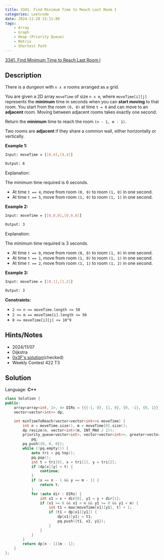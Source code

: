 ```yaml
---
title: 3341. Find Minimum Time to Reach Last Room I
categories: Leetcode
date: 2024-11-20 15:11:09
tags:
    - Array
    - Graph
    - Heap (Priority Queue)
    - Matrix
    - Shortest Path
---
```


[3341. Find Minimum Time to Reach Last Room I](https://leetcode.com/problems/find-minimum-time-to-reach-last-room-i/description/)

## Description

There is a dungeon with `n x m` rooms arranged as a grid.

You are given a 2D array `moveTime` of size `n x m`, where `moveTime[i][j]` represents the **minimum**  time in seconds when you can **start moving**  to that room. You start from the room `(0, 0)` at time `t = 0` and can move to an **adjacent**  room. Moving between adjacent rooms takes exactly one second.

Return the **minimum**  time to reach the room `(n - 1, m - 1)`.

Two rooms are **adjacent**  if they share a common wall, either horizontally or vertically.

**Example 1:**

```bash
Input: moveTime = [[0,4],[4,4]]

Output: 6
```

Explanation:

The minimum time required is 6 seconds.

- At time `t == 4`, move from room `(0, 0)` to room `(1, 0)` in one second.
- At time `t == 5`, move from room `(1, 0)` to room `(1, 1)` in one second.

**Example 2:**

```bash
Input: moveTime = [[0,0,0],[0,0,0]]

Output: 3
```

Explanation:

The minimum time required is 3 seconds.

- At time `t == 0`, move from room `(0, 0)` to room `(1, 0)` in one second.
- At time `t == 1`, move from room `(1, 0)` to room `(1, 1)` in one second.
- At time `t == 2`, move from room `(1, 1)` to room `(1, 2)` in one second.

**Example 3:**

```bash
Input: moveTime = [[0,1],[1,2]]

Output: 3
```

**Constraints:**

- `2 <= n == moveTime.length <= 50`
- `2 <= m == moveTime[i].length <= 50`
- `0 <= moveTime[i][j] <= 10^9`

## Hints/Notes

- 2024/11/07
- Dijkstra
- [0x3F's solution](https://leetcode.cn/problems/find-minimum-time-to-reach-last-room-i/solution/dijkstra-zui-duan-lu-pythonjavacgo-by-en-7nj3/)(checked)
- Weekly Contest 422 T3

## Solution

Language: **C++**

```C++
class Solution {
public:
    array<array<int, 2>, 4> DIRs = {{{-1, 0}, {1, 0}, {0, -1}, {0, 1}}};
    vector<vector<int>> dp;

    int minTimeToReach(vector<vector<int>>& moveTime) {
        int n = moveTime.size(), m = moveTime[0].size();
        dp.resize(n, vector<int>(m, INT_MAX / 2));
        priority_queue<vector<int>, vector<vector<int>>, greater<vector<int>>>
            pq;
        pq.push({0, 0, 0});
        while (!pq.empty()) {
            auto tri = pq.top();
            pq.pop();
            int t = tri[0], x = tri[1], y = tri[2];
            if (dp[x][y] < t) {
                continue;
            }
            if (x == n - 1 && y == m - 1) {
                return t;
            }
            for (auto dir : DIRs) {
                int x1 = x + dir[0], y1 = y + dir[1];
                if (x1 >= 0 && x1 < n && y1 >= 0 && y1 < m) {
                    int t1 = max(moveTime[x1][y1], t) + 1;
                    if (t1 < dp[x1][y1]) {
                        dp[x1][y1] = t1;
                        pq.push({t1, x1, y1});
                    }
                }
            }
        }
        return dp[n - 1][m - 1];
    }
};
```
